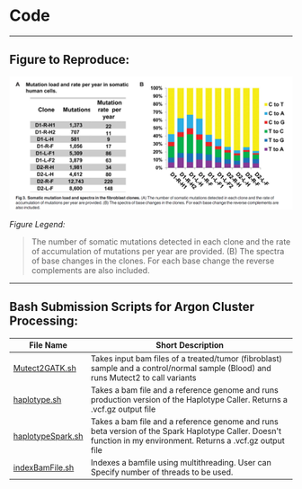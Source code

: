 # Code

---

## Figure to Reproduce:
![Figure3 B, ref1](https://raw.githubusercontent.com/Intro-Sci-Comp-UIowa/biol-4386-course-project-tvarovski/main/references/figureToReproduce.PNG)

*Figure Legend:*

>The number of somatic mutations detected in each clone and the rate of accumulation of mutations per year are provided. (B) The spectra of base changes in the clones. For each base change the reverse complements are also included.

---

## Bash Submission Scripts for Argon Cluster Processing:

| File Name | Short Description |
| --- | --- |
| [Mutect2GATK.sh](https://github.com/Intro-Sci-Comp-UIowa/biol-4386-course-project-tvarovski/blob/main/code/Mutect2GATK.sh) | Takes input bam files of a treated/tumor (fibroblast) sample and a control/normal sample (Blood) and runs Mutect2 to call variants |
| [haplotype.sh](https://github.com/Intro-Sci-Comp-UIowa/biol-4386-course-project-tvarovski/blob/main/code/haplotype.sh) | Takes a bam file and a reference genome and runs production version of the Haplotype Caller. Returns a .vcf.gz output file |
| [haplotypeSpark.sh](https://github.com/Intro-Sci-Comp-UIowa/biol-4386-course-project-tvarovski/blob/main/code/haplotypeSpark.sh) | Takes a bam file and a reference genome and runs beta version of the Spark Haplotype Caller. Doesn't function in my environment. Returns a .vcf.gz output file |
| [indexBamFile.sh](https://github.com/Intro-Sci-Comp-UIowa/biol-4386-course-project-tvarovski/blob/main/code/indexBamFile.sh) | Indexes a bamfile using multithreading. User can Specify number of threads to be used.


